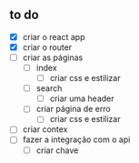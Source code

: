 ## to do

- [x] criar o react app
- [x] criar o router
- [ ] criar as páginas
    - [ ] index
        - [ ] criar css e estilizar
    - [ ] search
        - [ ] criar uma header
    - [ ] criar página de erro
        - [ ] criar css e estilizar
- [ ] criar contex
- [ ] fazer a integração com o api
    - [ ] criar chave
